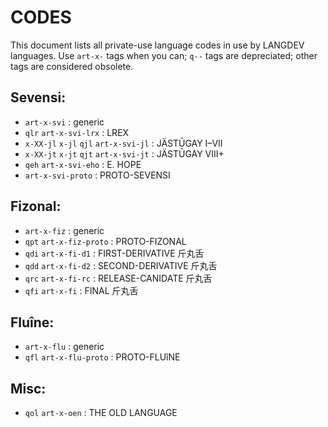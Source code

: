 # CODES #

This document lists all private-use language codes in use by LANGDEV languages.
Use `art-x-` tags when you can; `q--` tags are depreciated; other tags are considered obsolete.

## Sevensi: ##

- `art-x-svi` : generic
- `qlr` `art-x-svi-lrx` : LREX
- `x-XX-jl` `x-jl` `qjl` `art-x-svi-jl` : JÄSTŪGAY I–VII
- `x-XX-jt` `x-jt` `qjt` `art-x-svi-jt` : JÄSTŪGAY VIII+
- `qeh` `art-x-svi-eho` : E. HOPE
- `art-x-svi-proto` : PROTO-SEVENSI

## Fizonal: ##

- `art-x-fiz` : generic
- `qpt` `art-x-fiz-proto` : PROTO-FIZONAL
- `qdi` `art-x-fi-d1` : FIRST-DERIVATIVE 斤丸舌
- `qdd` `art-x-fi-d2` : SECOND-DERIVATIVE 斤丸舌
- `qrc` `art-x-fi-rc` : RELEASE-CANIDATE 斤丸舌
- `qfi` `art-x-fi` : FINAL 斤丸舌

## Fluîne: ##

- `art-x-flu` : generic
- `qfl` `art-x-flu-proto` : PROTO-FLUîNE

## Misc: ##

- `qol` `art-x-oen` : THE OLD LANGUAGE
